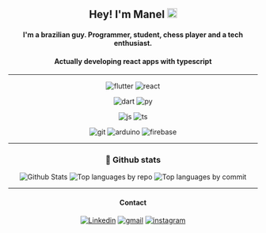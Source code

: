 <div align='center'>

## Hey! I'm Manel <img src="https://media.giphy.com/media/hvRJCLFzcasrR4ia7z/giphy.gif" width="20px">
#### I'm a brazilian guy. Programmer, student, chess player and a tech enthusiast.
#### Actually developing react apps with typescript

<hr>

  ![flutter](https://img.shields.io/badge/Flutter-02569B?style=for-the-badge&logo=flutter&logoColor=white)
  ![react](https://img.shields.io/badge/React-20232A?style=for-the-badge&logo=react&logoColor=61DAFB)
  
  ![dart](https://img.shields.io/badge/Dart-0175C2?style=for-the-badge&logo=dart&logoColor=white)
  ![py](https://img.shields.io/badge/Python-FFD43B?style=for-the-badge&logo=python&logoColor=blue)

  ![js](https://img.shields.io/badge/JavaScript-323330?style=for-the-badge&logo=javascript&logoColor=F7DF1E)
  ![ts](https://img.shields.io/badge/typescript-%23007ACC.svg?style=for-the-badge&logo=typescript&logoColor=white)
  
  ![git](https://img.shields.io/badge/GIT-E44C30?style=for-the-badge&logo=git&logoColor=white)
  ![arduino](https://img.shields.io/badge/Arduino-00979D?style=for-the-badge&logo=Arduino&logoColor=white)
  ![firebase](https://img.shields.io/badge/firebase-ffca28?style=for-the-badge&logo=firebase&logoColor=black)
  
<hr>
  
### 📍 Github stats

![Github Stats](http://github-profile-summary-cards.vercel.app/api/cards/profile-details?username=manuelzzz&theme=github_dark)
![Top languages by repo](http://github-profile-summary-cards.vercel.app/api/cards/repos-per-language?username=manuelzzz&theme=github_dark)
![Top languages by commit](http://github-profile-summary-cards.vercel.app/api/cards/most-commit-language?username=manuelzzz&theme=github_dark)

<hr> 
  
#### Contact
[![Linkedin](https://img.shields.io/badge/LinkedIn-0077B5?style=for-the-badge&logo=linkedin&logoColor=white)](https://www.linkedin.com/in/manelll/)
[![gmail](https://img.shields.io/badge/Gmail-D14836?style=for-the-badge&logo=gmail&logoColor=white)](mailto:manuel.santos.souza.23@gmail.com)
[![instagram](https://img.shields.io/badge/Instagram-E4405F?style=for-the-badge&logo=instagram&logoColor=white)](https://instagram.com/manel.rar)
  
</div>
